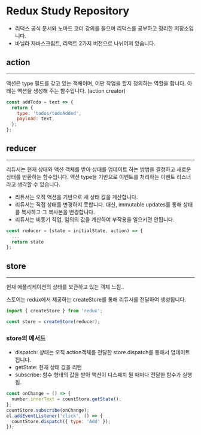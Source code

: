 # Redux Study Repository

- 리덕스 공식 문서와 노마드 코더 강의를 들으며 리덕스를 공부하고 정리한 저장소입니다.
- 바닐라 자바스크립트, 리액트 2가지 버전으로 나뉘어져 있습니다.

## action

---

액션은 type 필드를 갖고 있는 객체이며, 어떤 작업을 할지 정의하는 역할을 합니다.
아래는 액션을 생성해 주는 함수입니다. (action creator)

```js
const addTodo = text => {
  return {
    type: 'todos/todoAdded',
    payload: text,
  };
};
```

## reducer

---

리듀서는 현재 상태와 액션 객체를 받아 상태를 업데이트 하는 방법을 결정하고 새로운 상태를 반환하는 함수입니다. 액션 type을 기반으로 이벤트를 처리하는 이벤트 리스너라고 생각할 수 있습니다.

- 리듀서는 오직 액션을 기반으로 새 상태 값을 계산합니다.
- 리듀서는 직접 상태를 변경하지 못합니다. 대신, immutable updates를 통해 상태를 복사하고 그 복사본을 변경합니다.
- 리듀서는 비동기 작업, 임의의 값을 계산하여 부작용을 일으키면 안됩니다.

```js
const reducer = (state = initialState, action) => {
  ...
  return state
};
```

## store

---

현재 애플리케이션의 상태를 보관하고 있는 객체 느낌..

스토어는 redux에서 제공하는 createStore를 통해 리듀서를 전달하여 생성됩니다.

```js
import { createStore } from 'redux';

const store = createStore(reducer);
```

### store의 메서드

- dispatch: 상태는 오직 action객체를 전달한 store.dispatch를 통해서 업데이트 됩니다.
- getState: 현재 상태 값을 리턴
- subscribe: 함수 형태의 값을 받아 액션이 디스패치 될 때마다 전달한 함수가 실행됨.

```js
const onChange = () => {
  number.innerText = countStore.getState();
};
countStore.subscribe(onChange);
el.addEventListener('click', () => {
  countStore.dispatch({ type: 'Add' });
});
```
